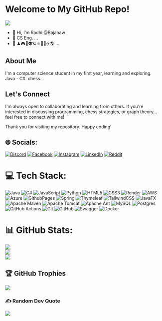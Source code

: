 # Welcome to My GitHub Repo!
[![](https://visitcount.itsvg.in/api?id=Bajahaw&icon=5&color=13)](https://visitcount.itsvg.in)

- 👋 Hi, I’m Radhi @Bajahaw
- 🌱 CS Eng. ...
- 👀 ♟🎮🔭👽🪐⚛️🔐🌀✈️🌎 ...

## About Me
I'm a computer science student in my first year, learning and exploring. Java - C#. chess...

## Let's Connect
I'm always open to collaborating and learning from others. If you're interested in discussing programming, chess strategies, or graph theory... feel free to connect with me!

Thank you for visiting my repository. Happy coding!

## 🌐 Socials:
[![Discord](https://img.shields.io/badge/Discord-%237289DA.svg?logo=discord&logoColor=white)](https://discord.gg/rathi7137) [![Facebook](https://img.shields.io/badge/Facebook-%231877F2.svg?logo=Facebook&logoColor=white)](https://facebook.com/RadhiBajahaw) [![Instagram](https://img.shields.io/badge/Instagram-%23E4405F.svg?logo=Instagram&logoColor=white)](https://instagram.com/rad7_i) [![LinkedIn](https://img.shields.io/badge/LinkedIn-%230077B5.svg?logo=linkedin&logoColor=white)](https://linkedin.com/in/radhi-bajahaw) [![Reddit](https://img.shields.io/badge/Reddit-%23FF4500.svg?logo=Reddit&logoColor=white)](https://reddit.com/user/rathi7137) 

# 💻 Tech Stack:
![Java](https://img.shields.io/badge/java-%23ED8B00.svg?style=flat&logo=openjdk&logoColor=white) ![C#](https://img.shields.io/badge/c%23-%23239120.svg?style=flat&logo=csharp&logoColor=white) ![JavaScript](https://img.shields.io/badge/javascript-%23323330.svg?style=flat&logo=javascript&logoColor=%23F7DF1E) ![Python](https://img.shields.io/badge/python-3670A0?style=flat&logo=python&logoColor=ffdd54) ![HTML5](https://img.shields.io/badge/html5-%23E34F26.svg?style=flat&logo=html5&logoColor=white) ![CSS3](https://img.shields.io/badge/css3-%231572B6.svg?style=flat&logo=css3&logoColor=white) ![Render](https://img.shields.io/badge/Render-%46E3B7.svg?style=flat&logo=render&logoColor=white) ![AWS](https://img.shields.io/badge/AWS-%23FF9900.svg?style=flat&logo=amazon-aws&logoColor=white) ![Azure](https://img.shields.io/badge/azure-%230072C6.svg?style=flat&logo=microsoftazure&logoColor=white) ![GithubPages](https://img.shields.io/badge/github%20pages-121013?style=flat&logo=github&logoColor=white) ![Spring](https://img.shields.io/badge/spring-%236DB33F.svg?style=flat&logo=spring&logoColor=white) ![Thymeleaf](https://img.shields.io/badge/Thymeleaf-%23005C0F.svg?style=flat&logo=Thymeleaf&logoColor=white) ![TailwindCSS](https://img.shields.io/badge/tailwindcss-%2338B2AC.svg?style=flat&logo=tailwind-css&logoColor=white) ![JavaFX](https://img.shields.io/badge/javafx-%23FF0000.svg?style=flat&logo=javafx&logoColor=white) ![Apache Maven](https://img.shields.io/badge/Apache%20Maven-C71A36?style=flat&logo=Apache%20Maven&logoColor=white) ![Apache Tomcat](https://img.shields.io/badge/apache%20tomcat-%23F8DC75.svg?style=flat&logo=apache-tomcat&logoColor=black) ![Apache Ant](https://img.shields.io/badge/Apache%20Ant-A81C7D?style=flat&logo=Apache%20Ant&logoColor=white) ![MySQL](https://img.shields.io/badge/mysql-4479A1.svg?style=flat&logo=mysql&logoColor=white) ![Postgres](https://img.shields.io/badge/postgres-%23316192.svg?style=flat&logo=postgresql&logoColor=white) ![GitHub Actions](https://img.shields.io/badge/github%20actions-%232671E5.svg?style=flat&logo=githubactions&logoColor=white) ![Git](https://img.shields.io/badge/git-%23F05033.svg?style=flat&logo=git&logoColor=white) ![GitHub](https://img.shields.io/badge/github-%23121011.svg?style=flat&logo=github&logoColor=white) ![Swagger](https://img.shields.io/badge/-Swagger-%23Clojure?style=flat&logo=swagger&logoColor=white) ![Docker](https://img.shields.io/badge/docker-%230db7ed.svg?style=flat&logo=docker&logoColor=white)
# 📊 GitHub Stats:

![](https://github-readme-streak-stats.herokuapp.com/?user=Bajahaw&theme=dark&hide_border=false)<br/>
![](https://github-readme-stats.vercel.app/api?username=Bajahaw&theme=dark&hide_border=false&include_all_commits=true&count_private=false)<br/>
![](https://github-readme-stats.vercel.app/api/top-langs/?username=Bajahaw&theme=dark&hide_border=false&include_all_commits=true&count_private=true&layout=compact)

## 🏆 GitHub Trophies
![](https://github-profile-trophy.vercel.app/?username=Bajahaw&theme=dark&no-frame=false&no-bg=true&margin-w=4)

### ✍️ Random Dev Quote
![](https://quotes-github-readme.vercel.app/api?type=horizontal&theme=dark)



<!---
Bajahaw/Bajahaw is a ✨ special ✨ repository because its `README.md` (this file) appears on your GitHub profile.
You can click the Preview link to take a look at your changes.
--->
